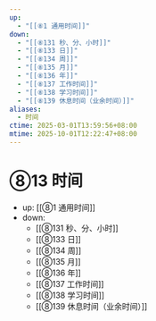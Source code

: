 ```yaml
---
up:
  - "[[⑧1 通用时间]]"
down:
  - "[[⑧131 秒、分、小时]]"
  - "[[⑧133 日]]"
  - "[[⑧134 周]]"
  - "[[⑧135 月]]"
  - "[[⑧136 年]]"
  - "[[⑧137 工作时间]]"
  - "[[⑧138 学习时间]]"
  - "[[⑧139 休息时间（业余时间）]]"
aliases:
  - 时间
ctime: 2025-03-01T13:59:56+08:00
mtime: 2025-10-01T12:22:47+08:00
---
```


# ⑧13 时间

- up: [[⑧1 通用时间]]
- down:	
	- [[⑧131 秒、分、小时]]
	- [[⑧133 日]]
	- [[⑧134 周]]
	- [[⑧135 月]]
	- [[⑧136 年]]
	- [[⑧137 工作时间]]
	- [[⑧138 学习时间]]
	- [[⑧139 休息时间（业余时间）]]
	
